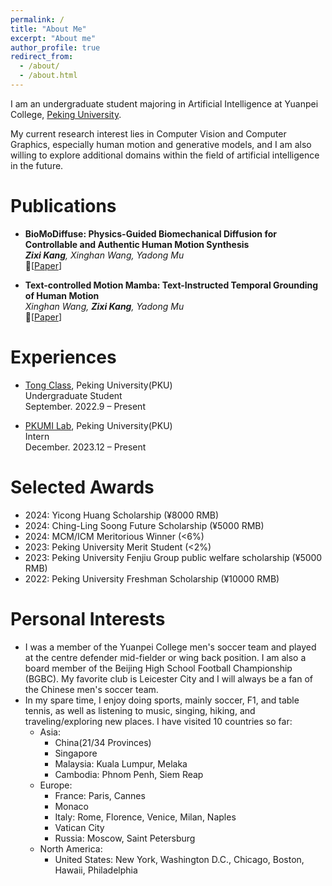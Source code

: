 ```yaml
---
permalink: /
title: "About Me"
excerpt: "About me"
author_profile: true
redirect_from: 
  - /about/
  - /about.html
---
```

I am an undergraduate student majoring in Artificial Intelligence at Yuanpei College, [Peking University](https://english.pku.edu.cn/). 


My current research interest lies in Computer Vision and Computer Graphics, especially human motion and generative models, and I am also willing to explore additional domains within the field of artificial intelligence in the future.

Publications
======
- **BioMoDiffuse: Physics-Guided Biomechanical Diffusion for Controllable and Authentic Human Motion Synthesis**
  <br/>
  _**Zixi Kang**, Xinghan Wang, Yadong Mu_
  <br/>
    📄[[Paper](https://arxiv.org/abs/2503.06151)]

- **Text-controlled Motion Mamba: Text-Instructed Temporal Grounding of Human Motion**
  <br/>
  _Xinghan Wang, **Zixi Kang**, Yadong Mu_
  <br/>
    📄[[Paper](https://arxiv.org/abs/2404.11375)]


Experiences
======
- [Tong Class](https://tongclass.ac.cn/about/), Peking University(PKU)
  <br/>
  Undergraduate Student 
  <br/>
  September. 2022.9 – Present

- [PKUMI Lab](http://www.muyadong.com/index.html), Peking University(PKU)
  <br/>
  Intern 
  <br/>
  December. 2023.12 – Present

Selected Awards
======
- 2024: Yicong Huang Scholarship (¥8000 RMB)
- 2024: Ching-Ling Soong Future Scholarship (¥5000 RMB)
- 2024: MCM/ICM Meritorious Winner (<6%)
- 2023: Peking University Merit Student (<2%)
- 2023: Peking University Fenjiu Group public welfare scholarship (¥5000 RMB)
- 2022: Peking University Freshman Scholarship (¥10000 RMB)

Personal Interests
======
- I was a member of the Yuanpei College men's soccer team and played at the centre defender mid-fielder or wing back position. I am also a board member of the Beijing High School Football Championship (BGBC). My favorite club is Leicester City and I will always be a fan of the Chinese men's soccer team.
- In my spare time, I enjoy doing sports, mainly soccer, F1, and table tennis, as well as listening to music, singing, hiking, and traveling/exploring new places. I have visited 10 countries so far:
  - Asia: 
    - China(21/34 Provinces)
    - Singapore
    - Malaysia: Kuala Lumpur, Melaka
    - Cambodia: Phnom Penh, Siem Reap
  - Europe:
    - France: Paris, Cannes
    - Monaco
    - Italy: Rome, Florence, Venice, Milan, Naples
    - Vatican City
    - Russia: Moscow, Saint Petersburg
  - North America:
    - United States: New York, Washington D.C., Chicago, Boston, Hawaii, Philadelphia

<script type="text/javascript" id="clstr_globe" src="//clustrmaps.com/globe.js?d=3TWJXhDA5vbrmRJyNYU26EBBSJcfUstPGQkRHit4PMk"></script>